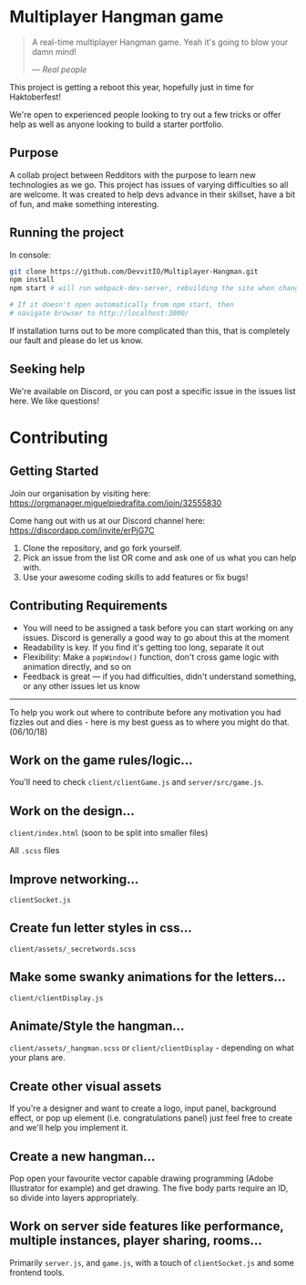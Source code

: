 # Multiplayer Hangman game

> A real-time multiplayer Hangman game. Yeah it's going to blow your damn mind!
>
> &mdash; <cite>Real people</cite>

This project is getting a reboot this year, hopefully just in time for Haktoberfest!

We're open to experienced people looking to try out a few tricks or offer help as well as anyone looking to build a starter portfolio.

## Purpose

A collab project between Redditors with the purpose to learn new technologies as we go. This project has issues of varying difficulties so all are welcome.
It was created to help devs advance in their skillset, have a bit of fun, and make something interesting.

## Running the project

In console:

```sh
git clone https://github.com/DevvitIO/Multiplayer-Hangman.git
npm install
npm start # will run webpack-dev-server, rebuilding the site when changes are made to any of the files.

# If it doesn't open automatically from npm start, then
# navigate browser to http://localhost:3000/
```

If installation turns out to be more complicated than this, that is completely our fault and please do let us know.

## Seeking help

We're available on Discord, or you can post a specific issue in the issues list here. We like questions!

# Contributing

## Getting Started

Join our organisation by visiting here:
https://orgmanager.miguelpiedrafita.com/join/32555830

Come hang out with us at our Discord channel here:
https://discordapp.com/invite/erPjG7C

1. Clone the repository, and go fork yourself.
2. Pick an issue from the list OR come and ask one of us what you can help with.
3. Use your awesome coding skills to add features or fix bugs!

## Contributing Requirements

- You will need to be assigned a task before you can start working on any issues. Discord is generally a good way to go about this at the moment
- Readability is key. If you find it's getting too long, separate it out
- Flexibility: Make a `popWindow()` function, don't cross game logic with animation directly, and so on
- Feedback is great &mdash; if you had difficulties, didn't understand something, or any other issues let us know

---

To help you work out where to contribute before any motivation you had fizzles out and dies - here is my best guess as to where you might do that. (06/10/18)

## Work on the game rules/logic...

You'll need to check `client/clientGame.js` and `server/src/game.js`.

## Work on the design...

`client/index.html` (soon to be split into smaller files)

All `.scss` files

## Improve networking...

`clientSocket.js`

## Create fun letter styles in css...

`client/assets/_secretwords.scss`

## Make some swanky animations for the letters...

`client/clientDisplay.js`

## Animate/Style the hangman...

`client/assets/_hangman.scss` or `client/clientDisplay` - depending on what your plans are.

## Create other visual assets

If you're a designer and want to create a logo, input panel, background effect, or pop up element (i.e. congratulations panel) just feel free to create and we'll help you implement it.

## Create a new hangman...

Pop open your favourite vector capable drawing programming (Adobe Illustrator for example) and get drawing. The five body parts require an ID, so divide into layers appropriately.

## Work on server side features like performance, multiple instances, player sharing, rooms...

Primarily `server.js`, and `game.js`, with a touch of `clientSocket.js` and some frontend tools.
